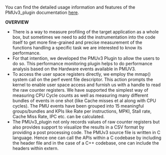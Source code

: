 You can find the detailed usage information and features of the PMUv3_plugin documentation [here](Documentation-PMUV3_plugin.pdf).

**OVERVIEW**

- There is a way to measure profiling of the target application as a whole box, but sometimes we need to add the instrumentation into the code itself to get more fine-grained and precise measurement of the functions handling a specific task we are interested to know its performance. 
- For that intention, we developed the PMUv3 Plugin to allow the users to do so. This performance monitoring plugin helps to do performance analysis based on the Hardware events available in PMUV3. 
- To access the user space registers directly, we employ the mmap() system call on the perf event file descriptor. This action prompts the kernel to enable user space access and furnish us with a handle to read the raw counter registers. We have supported the simplest way of measuring CPU Cycle counts as well as measuring many different bundles of events in one shot (like Cache misses et al along with CPU cycles). The PMU events have been grouped into 15 meaningful groups/bundles and KPIs like Rate per instructions, MPKI, Stall rate, Cache Miss Rate, IPC etc. can be calculated. 
- The PMUv3_plugin not only records values of raw counter registers but also provides support to visualize the results in a CSV format by providing a post processing code. The PMUv3 source file is written in C language. Hence one can call the APIs within a C codebase by including the header file and in the case of a C++ codebase, one can include the headers within extern.
   



